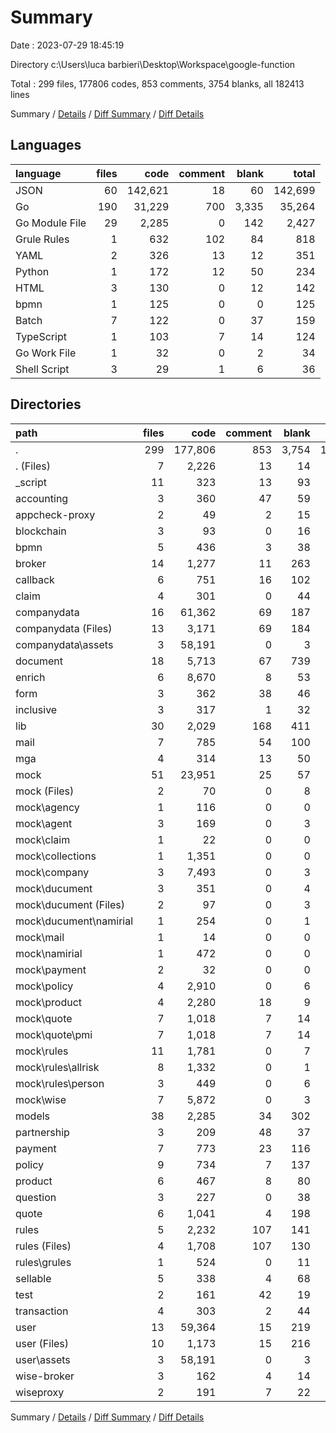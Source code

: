 # Summary

Date : 2023-07-29 18:45:19

Directory c:\\Users\\luca barbieri\\Desktop\\Workspace\\google-function

Total : 299 files,  177806 codes, 853 comments, 3754 blanks, all 182413 lines

Summary / [Details](details.md) / [Diff Summary](diff.md) / [Diff Details](diff-details.md)

## Languages
| language | files | code | comment | blank | total |
| :--- | ---: | ---: | ---: | ---: | ---: |
| JSON | 60 | 142,621 | 18 | 60 | 142,699 |
| Go | 190 | 31,229 | 700 | 3,335 | 35,264 |
| Go Module File | 29 | 2,285 | 0 | 142 | 2,427 |
| Grule Rules | 1 | 632 | 102 | 84 | 818 |
| YAML | 2 | 326 | 13 | 12 | 351 |
| Python | 1 | 172 | 12 | 50 | 234 |
| HTML | 3 | 130 | 0 | 12 | 142 |
| bpmn | 1 | 125 | 0 | 0 | 125 |
| Batch | 7 | 122 | 0 | 37 | 159 |
| TypeScript | 1 | 103 | 7 | 14 | 124 |
| Go Work File | 1 | 32 | 0 | 2 | 34 |
| Shell Script | 3 | 29 | 1 | 6 | 36 |

## Directories
| path | files | code | comment | blank | total |
| :--- | ---: | ---: | ---: | ---: | ---: |
| . | 299 | 177,806 | 853 | 3,754 | 182,413 |
| . (Files) | 7 | 2,226 | 13 | 14 | 2,253 |
| _script | 11 | 323 | 13 | 93 | 429 |
| accounting | 3 | 360 | 47 | 59 | 466 |
| appcheck-proxy | 2 | 49 | 2 | 15 | 66 |
| blockchain | 3 | 93 | 0 | 16 | 109 |
| bpmn | 5 | 436 | 3 | 38 | 477 |
| broker | 14 | 1,277 | 11 | 263 | 1,551 |
| callback | 6 | 751 | 16 | 102 | 869 |
| claim | 4 | 301 | 0 | 44 | 345 |
| companydata | 16 | 61,362 | 69 | 187 | 61,618 |
| companydata (Files) | 13 | 3,171 | 69 | 184 | 3,424 |
| companydata\\assets | 3 | 58,191 | 0 | 3 | 58,194 |
| document | 18 | 5,713 | 67 | 739 | 6,519 |
| enrich | 6 | 8,670 | 8 | 53 | 8,731 |
| form | 3 | 362 | 38 | 46 | 446 |
| inclusive | 3 | 317 | 1 | 32 | 350 |
| lib | 30 | 2,029 | 168 | 411 | 2,608 |
| mail | 7 | 785 | 54 | 100 | 939 |
| mga | 4 | 314 | 13 | 50 | 377 |
| mock | 51 | 23,951 | 25 | 57 | 24,033 |
| mock (Files) | 2 | 70 | 0 | 8 | 78 |
| mock\\agency | 1 | 116 | 0 | 0 | 116 |
| mock\\agent | 3 | 169 | 0 | 3 | 172 |
| mock\\claim | 1 | 22 | 0 | 0 | 22 |
| mock\\collections | 1 | 1,351 | 0 | 0 | 1,351 |
| mock\\company | 3 | 7,493 | 0 | 3 | 7,496 |
| mock\\ducument | 3 | 351 | 0 | 4 | 355 |
| mock\\ducument (Files) | 2 | 97 | 0 | 3 | 100 |
| mock\\ducument\\namirial | 1 | 254 | 0 | 1 | 255 |
| mock\\mail | 1 | 14 | 0 | 0 | 14 |
| mock\\namirial | 1 | 472 | 0 | 0 | 472 |
| mock\\payment | 2 | 32 | 0 | 0 | 32 |
| mock\\policy | 4 | 2,910 | 0 | 6 | 2,916 |
| mock\\product | 4 | 2,280 | 18 | 9 | 2,307 |
| mock\\quote | 7 | 1,018 | 7 | 14 | 1,039 |
| mock\\quote\\pmi | 7 | 1,018 | 7 | 14 | 1,039 |
| mock\\rules | 11 | 1,781 | 0 | 7 | 1,788 |
| mock\\rules\\allrisk | 8 | 1,332 | 0 | 1 | 1,333 |
| mock\\rules\\person | 3 | 449 | 0 | 6 | 455 |
| mock\\wise | 7 | 5,872 | 0 | 3 | 5,875 |
| models | 38 | 2,285 | 34 | 302 | 2,621 |
| partnership | 3 | 209 | 48 | 37 | 294 |
| payment | 7 | 773 | 23 | 116 | 912 |
| policy | 9 | 734 | 7 | 137 | 878 |
| product | 6 | 467 | 8 | 80 | 555 |
| question | 3 | 227 | 0 | 38 | 265 |
| quote | 6 | 1,041 | 4 | 198 | 1,243 |
| rules | 5 | 2,232 | 107 | 141 | 2,480 |
| rules (Files) | 4 | 1,708 | 107 | 130 | 1,945 |
| rules\\grules | 1 | 524 | 0 | 11 | 535 |
| sellable | 5 | 338 | 4 | 68 | 410 |
| test | 2 | 161 | 42 | 19 | 222 |
| transaction | 4 | 303 | 2 | 44 | 349 |
| user | 13 | 59,364 | 15 | 219 | 59,598 |
| user (Files) | 10 | 1,173 | 15 | 216 | 1,404 |
| user\\assets | 3 | 58,191 | 0 | 3 | 58,194 |
| wise-broker | 3 | 162 | 4 | 14 | 180 |
| wiseproxy | 2 | 191 | 7 | 22 | 220 |

Summary / [Details](details.md) / [Diff Summary](diff.md) / [Diff Details](diff-details.md)
